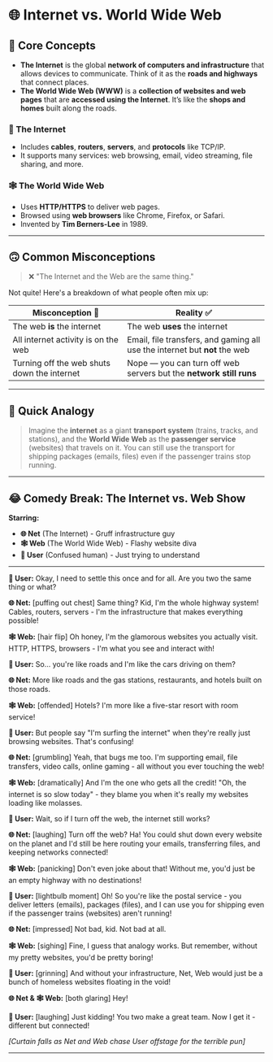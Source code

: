 # 🌐 Internet vs. World Wide Web

## 🧠 Core Concepts

- **The Internet** is the global **network of computers and infrastructure** that allows devices to communicate. Think of it as the **roads and highways** that connect places.
- **The World Wide Web (WWW)** is a **collection of websites and web pages** that are **accessed using the Internet**. It’s like the **shops and homes** built along the roads.

### 🔌 The Internet
- Includes **cables**, **routers**, **servers**, and **protocols** like TCP/IP.
- It supports many services: web browsing, email, video streaming, file sharing, and more.

### 🕸️ The World Wide Web
- Uses **HTTP/HTTPS** to deliver web pages.
- Browsed using **web browsers** like Chrome, Firefox, or Safari.
- Invented by **Tim Berners-Lee** in 1989.

---

## 🙃 Common Misconceptions

> ❌ "The Internet and the Web are the same thing."

Not quite! Here's a breakdown of what people often mix up:

| Misconception 💭              | Reality ✅                                 |
|------------------------------|--------------------------------------------|
| The web **is** the internet   | The web **uses** the internet              |
| All internet activity is on the web | Email, file transfers, and gaming all use the internet but **not** the web |
| Turning off the web shuts down the internet | Nope — you can turn off web servers but the **network still runs** |

---

## 🎯 Quick Analogy

> Imagine the **internet** as a giant **transport system** (trains, tracks, and stations), and the **World Wide Web** as the **passenger service** (websites) that travels on it. You can still use the transport for shipping packages (emails, files) even if the passenger trains stop running.

---



## 😂 Comedy Break: The Internet vs. Web Show

**Starring:**

- **🌐 Net** (The Internet) - Gruff infrastructure guy
- **🕸️ Web** (The World Wide Web) - Flashy website diva  
- **👤 User** (Confused human) - Just trying to understand

---

**👤 User:** Okay, I need to settle this once and for all. Are you two the same thing or what?

**🌐 Net:** [puffing out chest] Same thing? Kid, I'm the whole highway system! Cables, routers, servers - I'm the infrastructure that makes everything possible!

**🕸️ Web:** [hair flip] Oh honey, I'm the glamorous websites you actually visit. HTTP, HTTPS, browsers - I'm what you see and interact with!

**👤 User:** So... you're like roads and I'm like the cars driving on them?

**🌐 Net:** More like roads and the gas stations, restaurants, and hotels built on those roads.

**🕸️ Web:** [offended] Hotels? I'm more like a five-star resort with room service!

**👤 User:** But people say "I'm surfing the internet" when they're really just browsing websites. That's confusing!

**🌐 Net:** [grumbling] Yeah, that bugs me too. I'm supporting email, file transfers, video calls, online gaming - all without you ever touching the web!

**🕸️ Web:** [dramatically] And I'm the one who gets all the credit! "Oh, the internet is so slow today" - they blame you when it's really my websites loading like molasses.

**👤 User:** Wait, so if I turn off the web, the internet still works?

**🌐 Net:** [laughing] Turn off the web? Ha! You could shut down every website on the planet and I'd still be here routing your emails, transferring files, and keeping networks connected!

**🕸️ Web:** [panicking] Don't even joke about that! Without me, you'd just be an empty highway with no destinations!

**👤 User:** [lightbulb moment] Oh! So you're like the postal service - you deliver letters (emails), packages (files), and I can use you for shipping even if the passenger trains (websites) aren't running!

**🌐 Net:** [impressed] Not bad, kid. Not bad at all.

**🕸️ Web:** [sighing] Fine, I guess that analogy works. But remember, without my pretty websites, you'd be pretty boring!

**👤 User:** [grinning] And without your infrastructure, Net, Web would just be a bunch of homeless websites floating in the void!

**🌐 Net & 🕸️ Web:** [both glaring] Hey!

**👤 User:** [laughing] Just kidding! You two make a great team. Now I get it - different but connected!

*[Curtain falls as Net and Web chase User offstage for the terrible pun]*

---
